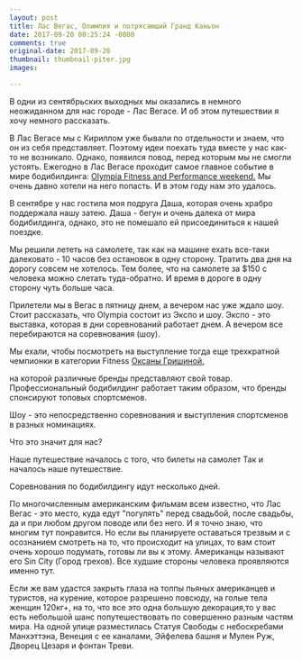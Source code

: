 ```yaml
---
layout: post
title: Лас Вегас, Олимпия и потрясающий Гранд Каньон
date: 2017-09-20 00:25:24 -0800
comments: true
original-date: 2017-09-20
thumbnail: thumbnail-piter.jpg
images:

---
```

В одни из сентябрьских  выходных мы оказались в немного неожиданном для нас городе - Лас Вегасе. И об этом путешествии я хочу немного рассказать. 

В Лас Вегасе мы с Кириллом уже бывали по отдельности и знаем, что он из себя представляет. Поэтому идеи поехать туда вместе у нас как-то не возникало. Однако, появился повод, перед которым мы не смогли устоять. 
Ежегодно в Лас Вегасе проходит самое главное событие в мире бодибилдинга:  <a href="http://mrolympia.com/2017/" target="_blank">Olympia Fitness and Performance weekend.</a> Мы очень давно хотели на него попасть. И в этом году нам это удалось. 

<!--separate--> 

В сентябре у нас гостила моя подруга Даша, которая очень храбро поддержала нашу затею. Даша - бегун и очень далека от мира бодибилдинга, однако, это не помешало ей присоединиться к нашей поездке. 

Мы решили лететь на самолете, так как на машине ехать все-таки далековато - 10 часов без остановок в одну сторону. Тратить два дня на дорогу совсем не хотелось. Тем более, что на самолете за $150 с человека можно слетать туда-обратно. И время в дороге в одну сторону чуть больше часа. 

Прилетели мы в Вегас в пятницу днем, а вечером нас уже ждало шоу. Стоит рассказать, что Olympia состоит из Экспо и шоу. Экспо - это выставка, которая в дни соревнований работает днем. А вечером все перебираются на соревнования (шоу). 

Мы ехали, чтобы посмотреть на выступление тогда еще трехкратной чемпионки в категории Fitness <a href="https://oksanafitness.com/" target="_blank"> Оксаны Гришиной. </a>



на которой различные бренды представляют свой товар. Профессиональный бодибилдинг работает таким образом, что бренды спонсируют топовых спортсменов. 


Шоу - это непосредственно соревнования и выступления спортсменов в разных номинациях.




 
Что это значит для нас? 
 




Наше путешествие началось с того, что билеты на самолет Так и началось наше путешествие.

Соревнования по бодибилдингу идут несколько дней. 

По многочисленным американским фильмам всем известно, что Лас Вегас - это место, куда едут "погулять" перед свадьбой, после свадьбы, да и при любом другом поводе или без него. И я точно знаю, что многим тут понравится. Но если вы планируете оставаться трезвым и с осознанием смотреть на то, что происходит на улицах, то вам стоит очень хорошо подумать, готовы ли вы к этому. Американцы называют его Sin City (Город грехов). Все худшие стороны человека проявляются именно тут. 

Если же вам удастся закрыть глаза на толпы пьяных американцев и туристов, на курение, которое разрешено повсюду, на голые тела женщин 120кг+, на то, что все это одна большую декорация,то у вас есть небольшой шанс попутешествовать по совершенно разным частям мира. 
На одной улице разместилась Статуя Свободы с небоскребами Манхэттэна, Венеция с ее каналами, Эйфелева башня и Мулен Руж, Дворец Цезаря и фонтан Треви. 


